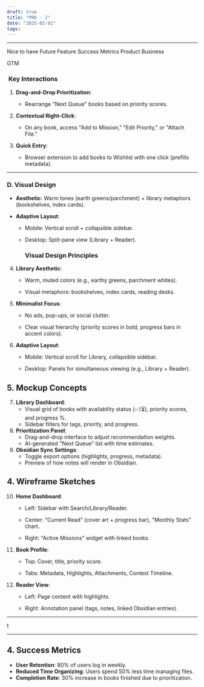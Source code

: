 ```yaml
---
draft: true
title: "PRD - 2"
date: "2025-02-01"
tags: 
---
```


---
Nice to have 
Future Feature
Success Metrics 
Product
Business

GTM


###  **Key Interactions**

1. **Drag-and-Drop Prioritization**:
    
    - Rearrange "Next Queue" books based on priority scores.
        
2. **Contextual Right-Click**:
    
    - On any book, access "Add to Mission," "Edit Priority," or "Attach File."
        
3. **Quick Entry**:
    
    - Browser extension to add books to Wishlist with one click (prefills metadata).

---
### **D. Visual Design**

- **Aesthetic**: Warm tones (earth greens/parchment) + library metaphors (bookshelves, index cards).
    
- **Adaptive Layout**:
    
    - Mobile: Vertical scroll + collapsible sidebar.
        
    - Desktop: Split-pane view (Library + Reader).
        ### **Visual Design Principles**

4. **Library Aesthetic**:
    
    - Warm, muted colors (e.g., earthy greens, parchment whites).
        
    - Visual metaphors: bookshelves, index cards, reading desks.
        
5. **Minimalist Focus**:
    
    - No ads, pop-ups, or social clutter.
        
    - Clear visual hierarchy (priority scores in bold; progress bars in accent colors).
        
6. **Adaptive Layout**:
    
    - Mobile: Vertical scroll for Library, collapsible sidebar.
        
    - Desktop: Panels for simultaneous viewing (e.g., Library + Reader).

## **5. Mockup Concepts**  
7. **Library Dashboard**:  
   - Visual grid of books with availability status (✅/⏳), priority scores, and progress %.  
   - Sidebar filters for tags, priority, and progress.  
8. **Prioritization Panel**:  
   - Drag-and-drop interface to adjust recommendation weights.  
   - AI-generated "Next Queue" list with time estimates.  
9. **Obsidian Sync Settings**:  
   - Toggle export options (highlights, progress, metadata).  
   - Preview of how notes will render in Obsidian.  

## **4. Wireframe Sketches**

10. **Home Dashboard**:
    
    - Left: Sidebar with Search/Library/Reader.
        
    - Center: "Current Read" (cover art + progress bar), "Monthly Stats" chart.
        
    - Right: "Active Missions" widget with linked books.
        
11. **Book Profile**:
    
    - Top: Cover, title, priority score.
        
    - Tabs: Metadata, Highlights, Attachments, Context Timeline.
        
12. **Reader View**:
    
    - Left: Page content with highlights.
        
    - Right: Annotation panel (tags, notes, linked Obsidian entries).
        

---




t

---


## **4. Success Metrics**  
- **User Retention**: 80% of users log in weekly.  
- **Reduced Time Organizing**: Users spend 50% less time managing files.  
- **Completion Rate**: 30% increase in books finished due to prioritization.  